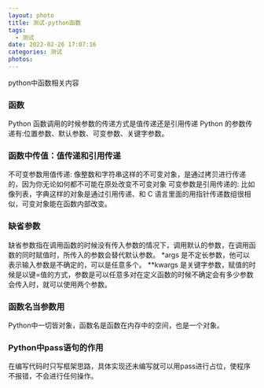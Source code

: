 ```yaml
---
layout: photo
title: 测试-python函数
tags:
  - 测试
date: 2022-02-26 17:07:16
categories: 测试
photos:
---
```

python中函数相关内容
<!--more-->
### 函数
Python 函数调用的时候参数的传递方式是值传递还是引用传递
Python 的参数传递有:位置参数、默认参数、可变参数、关键字参数。 

### 函数中传值：值传递和引用传递
  不可变参数用值传递:
  像整数和字符串这样的不可变对象，是通过拷贝进行传递的，因为你无论如何都不可能在原处改变不可变对象
  可变参数是引用传递的:
  比如像列表，字典这样的对象是通过引用传递、和 C 语言里面的用指针传递数组很相似，可变对象能在函数内部改变。

### 缺省参数
  缺省参数指在调用函数的时候没有传入参数的情况下，调用默认的参数，在调用函数的同时赋值时，所传入的参数会替代默认参数。
  \*args 是不定长参数，他可以表示输入参数是不确定的，可以是任意多个。
  \*\*kwargs 是关键字参数，赋值的时候是以键=值的方式，参数是可以任意多对在定义函数的时候不确定会有多少参数会传入时，就可以使用两个参数。
  
### 函数名当参数用
  Python中一切皆对象，函数名是函数在内存中的空间，也是一个对象。

### Python中pass语句的作用
  在编写代码时只写框架思路，具体实现还未编写就可以用pass进行占位，使程序不报错，不会进行任何操作。